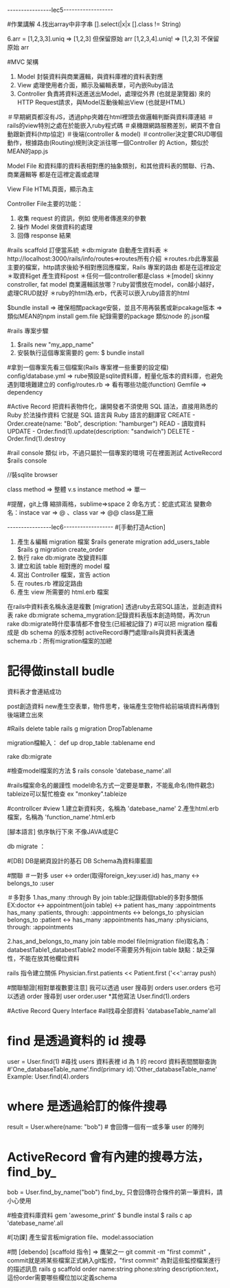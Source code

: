 ----------------lec5------------------

#作業講解
4.找出array中非字串
[].select(|x|x [].class != String)


6.arr = [1,2,3,3].uniq
=> [1,2,3] 但保留原始 arr
[1,2,3,4].uniq!
=> [1,2,3] 不保留原始 arr

#MVC 架構
1. Model 封裝資料與商業邏輯，與資料庫裡的資料表對應
2. View 處理使用者介面，顯示及編輯表單，可內嵌Ruby語法
3. Controller 負責將資料送進送出Model，處理從外界 (也就是瀏覽器) 來的HTTP Request請求，與Model互動後輸出View (也就是HTML)

＃早期網頁都沒有JS，透過php夾雜在html裡頭去做邏輯判斷與資料庫連結
＃rails的view特別之處在於能嵌入ruby程式碼
＃桌機跟網路服務差別，網頁不會自動跟新資料(http協定)
＃後端(controller & model)
＃controller決定要CRUD哪個動作，根據路由(Routing)規則決定派往哪一個Controller
 的 Action，類似於MEAN的app.js

Model File
和資料庫的資料表相對應的抽象類別，和其他資料表的關聯、行為、商業邏輯等
都是在這裡定義或處理

View File
HTML頁面，顯示為主

Controller File主要的功能：
1. 收集 request 的資訊，例如 使用者傳進來的參數
2. 操作 Model 來做資料的處理
3. 回傳 response 結果


#rails scaffold 訂便當系統
＊db:migrate 自動產生資料表
＊http://localhost:3000/rails/info/routes=>routes所有介紹
＊routes.rb此專案最主要的檔案，http請求後給予相對應回應檔案，Rails 專案的路由
都是在這裡設定
＊取資料get 產生資料post
＊任何一個controller都是class
＊[model]
skinny constroller, fat model
商業邏輯該放哪？ruby習慣放在model，con越小越好，處理CRUD就好
＊ruby的html為.erb，代表可以嵌入ruby語言的html


$bundle install 
=> 確保相關package安裝，並且不用再裝舊或新pcakage版本
=> 類似MEAN的npm install
gem.file 紀錄需要的package 類似node 的.json檔

#rails 專案步驟
1. $rails new "my_app_name"
2. 安裝執行這個專案需要的 gem: $ bundle install

#拿到一個專案先看三個檔案(Rails 專案裡一些重要的設定檔)
config/database.yml => rube預設是sqlite資料庫，輕量化版本的資料庫，也避免遇到環境難建立的
config/routes.rb => 看有哪些功能(function)
Gemfile => dependency

#Active Record
把資料表物件化，讓開發者不須使用 SQL 語法，直接用熟悉的 Ruby 於法操作資料
它就是 SQL 語言與 Ruby 語言的翻譯官
CREATE  -  Order.create(name: "Bob", description: "hamburger")
READ      -  讀取資料
UPDATE - Order.find(1).update(description: "sandwich")
DELETE  - Order.find(1).destroy

#rail console
類似 irb，不過只屬於一個專案的環境
可在裡面測試 ActiveRecord
$rails console

//裝sqlite browser

class method => 整體 v.s instance method => 單一

#提醒，git上傳
縮排兩格，sublime=>space 2
命名方式：蛇底式寫法
變數命名：instace var => @ 、class var => @@
class是工廠

----------------lec6------------------
#[手動打造Action]
1. 產生＆編輯 migration 檔案
$rails generate migration add_users_table
$rails g migration create_order
2. 執行 rake db:migrate 改變資料庫
3. 建立和該 table 相對應的 model 檔
4. 寫出 Controller 檔案，宣告 action
5. 在 routes.rb 裡設定路由
6. 產生 view 所需要的 html.erb 檔案

在rails中資料表名稱永遠是複數
[migration]
透過ruby去寫SQL語法，並創造資料表
rake db:migrate 
schema_mygration:記錄資料表版本創造時間，再次run rake db:migrate時什麼事情都不會發生(已經被記錄了)
#可以把 migration 檔看成是 db schema 的版本控制
activeRecord專門處理rails與資料表溝通
schema.rb：所有migration檔案的加總

# 記得做install budle
資料表才會連結成功

post創造資料
new產生空表單，物件思考，後端產生空物件給前端填資料再傳到後端建立出來

#Rails delete table
rails g migration DropTablename

migration檔輸入：
  def up
    drop_table :tablename
  end

rake db:migrate

#檢查model檔案的方法
$ rails console
'datebase_name'.all


#rails檔案命名的嚴謹性
model命名方式一定要是單數，不能亂命名(物件觀念)
tableize可以幫忙檢查
ex "monkey".tableize

#controllcer
#view
1.建立新資料夾，名稱為 'datebase_name'
2.產生html.erb檔案，名稱為 'function_name'.html.erb

[腳本語言]
依序執行下來
不像JAVA或是C

db migrate ：

#[DB]
DB是網頁設計的基石
DB Schema為資料庫藍圖

#關聯
＃一對多
user <-> order(取得foreign_key:user.id)
has_many <-> belongs_to :user

＃多對多
1.has_many :through
By join table:記錄兩個table的多對多關係
EX:doctor <-> appointment(join table) <-> patient
has_many :appointments
has_many :patients, through: :appointments
<-> 
belongs_to :physician
belongs_to :patient
<-> 
has_many :appointments
has_many :physicians, through: :appointments

2.has_and_belongs_to_many
join table model file(migration file)取名為：databestTable1_databestTable2
model不需要另外有join table
缺點：缺乏彈性，不能在放其他欄位資料

rails 指令建立關係
Physician.first.patients << Patient.first ('<<':array push) 

#關聯驗證[相對單複數要注意]
我可以透過 user 搜尋到 orders
user.orders
也可以透過 order 搜尋到 user
order.user
*其他寫法
User.find(1).orders


#Active Record Query Interface
#all找尋全部資料
'databaseTable_name'all
# find 是透過資料的 id 搜尋
user = User.find(1) #尋找 users 資料表裡 id 為 1 的 record
資料表間關聯查詢
#'One_databaseTable_name'.find(primary id).'Other_databaseTable_name'
Example: User.find(4).orders
# where 是透過給訂的條件搜尋
result = User.where(name: "bob") # 會回傳一個有一或多筆 user 的陣列
# ActiveRecord 會有內建的搜尋方法，find_by_
bob = User.find_by_name("bob")
find_by_ 只會回傳符合條件的第一筆資料，請小心使用

#檢查資料庫資料
gem 'awesome_print'
$ bundle instal
$ rails c
ap 'datebase_name'.all

#[功課]
產生留言板migration file、model:association

#問
[debendo]
[scaffold 指令] => 鷹架之一
git commit -m "first commit" ， commit就是將某些檔案正式納入git監控，"first commit"
為對這些監控檔案進行的描述訊息
rails g scaffold order name:string phone:string description:text，
這份order需要哪些欄位加以定義schema






